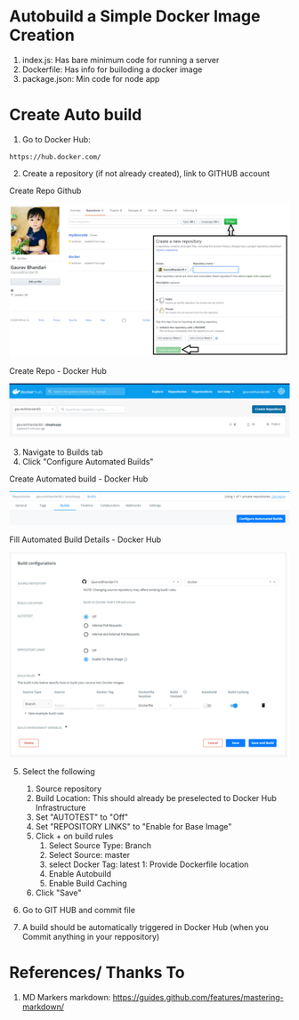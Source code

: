 # Autobuild a Simple Docker Image Creation 

1. index.js: Has bare minimum code for running a server
2. Dockerfile: Has info for builoding a docker image
3. package.json: Min code for node app

# Create Auto build
1. Go to Docker Hub:

```
https://hub.docker.com/
```

2. Create a repository (if not already created), link to GITHUB account

Create Repo Github

![Image of Create repo GITHUB](https://github.com/GauravBhandari19/docker/blob/master/img/createRepository.png)

Create Repo - Docker Hub

![Image of Create repo Dockerhub](https://github.com/GauravBhandari19/docker/blob/master/img/createRepositoryDockerHub.png)

3. Navigate to Builds tab
4. Click "Configure Automated Builds"

Create Automated build - Docker Hub

![Image of Automated Build](https://github.com/GauravBhandari19/docker/blob/master/img/createAutomatedBuilds.png)

Fill Automated Build Details - Docker Hub

![Image of Fill Auto Build](https://github.com/GauravBhandari19/docker/blob/master/img/FillAutomatedBuildDetails.png)

5. Select the following
    1. Source repository
    1. Build Location: This should already be preselected to Docker Hub Infrastructure
    1. Set "AUTOTEST" to "Off"
    1. Set "REPOSITORY LINKS" to "Enable for Base Image"
    1. Click + on build rules
        1. Select Source Type: Branch
        1. Select Source: master
        1. select Docker Tag: latest
        1: Provide Dockerfile location
        1. Enable Autobuild
        1. Enable Build Caching
    1. Click "Save"

6. Go to GIT HUB and commit file
7. A build should be automatically triggered in Docker Hub (when you Commit anything in your reppository)



# References/ Thanks To
1. MD Markers markdown: https://guides.github.com/features/mastering-markdown/
